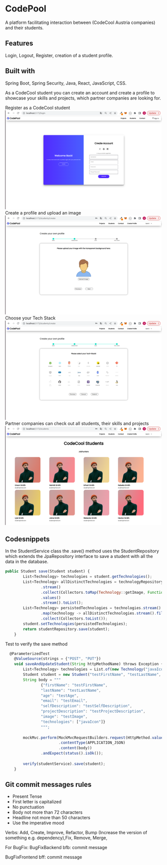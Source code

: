 # CodePool
A platform facilitating interaction between (CodeCool Austria companies) and their students.

## Features
Login, Logout, Register, creation of a student profile.
## Built with
Spring Boot, Spring Security, Java, React, JavaScript, CSS.

As a CodeCool student you can create an account and create a profile to showcase your 
skills and projects, which partner companies are looking for. 

Register as a CodeCool student
![register](./backend/img/register.png)
Create a profile and upload an image
![profile](./backend/img/profile.png)
Choose your Tech Stack
![techstack](./backend/img/techstack.png)
Partner companies can check out all students, their skills and projects
![jobhunters](./backend/img/jobhunters.png)

## Codesnippets

In the StudentService class the .save() method uses the StudentRepository which extends the JpaRepository interface to save a 
student with all the data in the database.
```js 
public Student save(Student student) {
        List<Technology> technologies = student.getTechnologies();
        List<Technology> allDistinctTechnologies = technologyRepository.findAll()
                .stream()
                .collect(Collectors.toMap(Technology::getImage, Function.identity(), (t1, t2) -> t1))
                .values()
                .stream().toList();
        List<Technology> persistedTechnologies = technologies.stream()
                .map(technology -> allDistinctTechnologies.stream().filter(tech -> tech.getId() == technology.getId()).findFirst().get())
                .collect(Collectors.toList());
        student.setTechnologies(persistedTechnologies);
        return studentRepository.save(student);
    }
```
Test to verify the save method

```js
  @ParameterizedTest
    @ValueSource(strings = {"POST", "PUT"})
    void saveAndUpdateStudent(String httpMethodName) throws Exception {
        List<Technology> technologies = List.of(new Technology("javaIcon"));
        Student student = new Student("testFirstName", "testLastName", "testAge", "testEmail", "testSelfDescription", "testProjectDescription", "testImage", technologies);
        String body = """
                {"firstName": "testFirstName",
                "lastName": "testLastName",
                "age": "testAge",
                "email": "testEmail",
                "selfDescription": "testSelfDescription",
                "projectDescription": "testProjectDescription",
                "image": "testImage",
                "technologies": ["javaIcon"]}
                """;

        mockMvc.perform(MockMvcRequestBuilders.request(HttpMethod.valueOf(httpMethodName), url)
                        .contentType(APPLICATION_JSON)
                        .content(body))
                .andExpect(status().isOk());

        verify(studentService).save(student);
    }
```

## Git commit messages rules

- Present Tense
- First letter is capitalized
- No punctuation
- Body not more than 72 characters
- Headline not more than 50 characters
- Use the imperative mood

Verbs:
Add, Create, Improve, Refactor, Bump (Increase the version of something e.g. dependency),Fix, Remove, Merge,

For BugFix:
BugFixBackend
bfb: commit message

BugFixFrontend
bff: commit message
